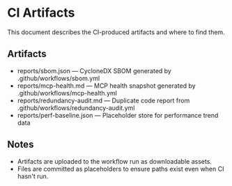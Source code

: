 # CI Artifacts

This document describes the CI-produced artifacts and where to find them.

## Artifacts
- reports/sbom.json — CycloneDX SBOM generated by .github/workflows/sbom.yml
- reports/mcp-health.md — MCP health snapshot generated by .github/workflows/mcp-health.yml
- reports/redundancy-audit.md — Duplicate code report from .github/workflows/redundancy-audit.yml
- reports/perf-baseline.json — Placeholder store for performance trend data

## Notes
- Artifacts are uploaded to the workflow run as downloadable assets.
- Files are committed as placeholders to ensure paths exist even when CI hasn't run.